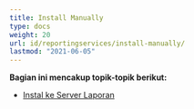 ```yaml
---
title: Install Manually
type: docs
weight: 20
url: id/reportingservices/install-manually/
lastmod: "2021-06-05"
---
```


**Bagian ini mencakup topik-topik berikut:**

- [Instal ke Server Laporan](/pdf/reportingservices/install-to-report-server/)